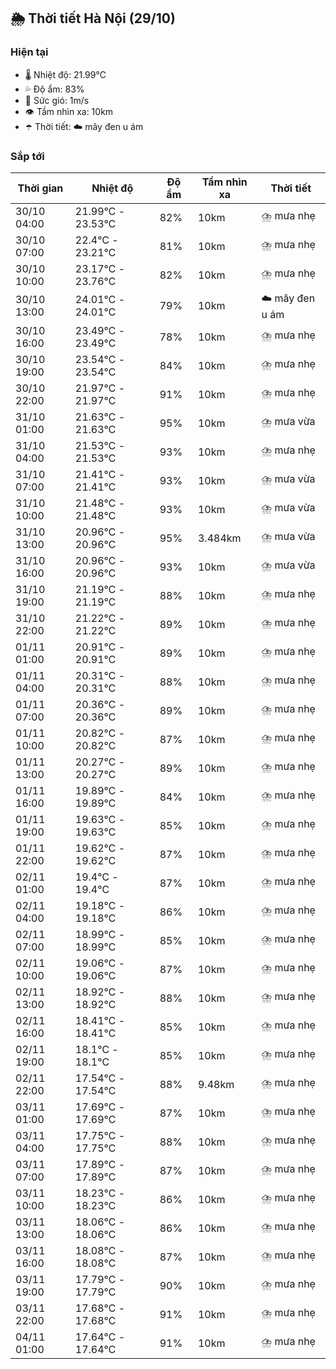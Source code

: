 ## 🌦️ Thời tiết Hà Nội (29/10)

### Hiện tại

- 🌡️ Nhiệt độ: 21.99℃
- 💦 Độ ẩm: 83%
- 💨 Sức gió: 1m/s
- 👁️ Tầm nhìn xa: 10km
- ☂️ Thời tiết: ☁️ mây đen u ám

### Sắp tới

| Thời gian | Nhiệt độ | Độ ẩm | Tầm nhìn xa | Thời tiết |
| --- | --- | --- | --- | --- |
| 30/10 04:00 | 21.99℃ - 23.53℃ | 82% | 10km | ⛈️ mưa nhẹ |
| 30/10 07:00 | 22.4℃ - 23.21℃ | 81% | 10km | ⛈️ mưa nhẹ |
| 30/10 10:00 | 23.17℃ - 23.76℃ | 82% | 10km | ⛈️ mưa nhẹ |
| 30/10 13:00 | 24.01℃ - 24.01℃ | 79% | 10km | ☁️ mây đen u ám |
| 30/10 16:00 | 23.49℃ - 23.49℃ | 78% | 10km | ⛈️ mưa nhẹ |
| 30/10 19:00 | 23.54℃ - 23.54℃ | 84% | 10km | ⛈️ mưa nhẹ |
| 30/10 22:00 | 21.97℃ - 21.97℃ | 91% | 10km | ⛈️ mưa nhẹ |
| 31/10 01:00 | 21.63℃ - 21.63℃ | 95% | 10km | ⛈️ mưa vừa |
| 31/10 04:00 | 21.53℃ - 21.53℃ | 93% | 10km | ⛈️ mưa nhẹ |
| 31/10 07:00 | 21.41℃ - 21.41℃ | 93% | 10km | ⛈️ mưa vừa |
| 31/10 10:00 | 21.48℃ - 21.48℃ | 93% | 10km | ⛈️ mưa vừa |
| 31/10 13:00 | 20.96℃ - 20.96℃ | 95% | 3.484km | ⛈️ mưa vừa |
| 31/10 16:00 | 20.96℃ - 20.96℃ | 93% | 10km | ⛈️ mưa vừa |
| 31/10 19:00 | 21.19℃ - 21.19℃ | 88% | 10km | ⛈️ mưa nhẹ |
| 31/10 22:00 | 21.22℃ - 21.22℃ | 89% | 10km | ⛈️ mưa nhẹ |
| 01/11 01:00 | 20.91℃ - 20.91℃ | 89% | 10km | ⛈️ mưa nhẹ |
| 01/11 04:00 | 20.31℃ - 20.31℃ | 88% | 10km | ⛈️ mưa nhẹ |
| 01/11 07:00 | 20.36℃ - 20.36℃ | 89% | 10km | ⛈️ mưa nhẹ |
| 01/11 10:00 | 20.82℃ - 20.82℃ | 87% | 10km | ⛈️ mưa nhẹ |
| 01/11 13:00 | 20.27℃ - 20.27℃ | 89% | 10km | ⛈️ mưa nhẹ |
| 01/11 16:00 | 19.89℃ - 19.89℃ | 84% | 10km | ⛈️ mưa nhẹ |
| 01/11 19:00 | 19.63℃ - 19.63℃ | 85% | 10km | ⛈️ mưa nhẹ |
| 01/11 22:00 | 19.62℃ - 19.62℃ | 87% | 10km | ⛈️ mưa nhẹ |
| 02/11 01:00 | 19.4℃ - 19.4℃ | 87% | 10km | ⛈️ mưa nhẹ |
| 02/11 04:00 | 19.18℃ - 19.18℃ | 86% | 10km | ⛈️ mưa nhẹ |
| 02/11 07:00 | 18.99℃ - 18.99℃ | 85% | 10km | ⛈️ mưa nhẹ |
| 02/11 10:00 | 19.06℃ - 19.06℃ | 87% | 10km | ⛈️ mưa nhẹ |
| 02/11 13:00 | 18.92℃ - 18.92℃ | 88% | 10km | ⛈️ mưa nhẹ |
| 02/11 16:00 | 18.41℃ - 18.41℃ | 85% | 10km | ⛈️ mưa nhẹ |
| 02/11 19:00 | 18.1℃ - 18.1℃ | 85% | 10km | ⛈️ mưa nhẹ |
| 02/11 22:00 | 17.54℃ - 17.54℃ | 88% | 9.48km | ⛈️ mưa nhẹ |
| 03/11 01:00 | 17.69℃ - 17.69℃ | 87% | 10km | ⛈️ mưa nhẹ |
| 03/11 04:00 | 17.75℃ - 17.75℃ | 88% | 10km | ⛈️ mưa nhẹ |
| 03/11 07:00 | 17.89℃ - 17.89℃ | 87% | 10km | ⛈️ mưa nhẹ |
| 03/11 10:00 | 18.23℃ - 18.23℃ | 86% | 10km | ⛈️ mưa nhẹ |
| 03/11 13:00 | 18.06℃ - 18.06℃ | 86% | 10km | ⛈️ mưa nhẹ |
| 03/11 16:00 | 18.08℃ - 18.08℃ | 87% | 10km | ⛈️ mưa nhẹ |
| 03/11 19:00 | 17.79℃ - 17.79℃ | 90% | 10km | ⛈️ mưa nhẹ |
| 03/11 22:00 | 17.68℃ - 17.68℃ | 91% | 10km | ⛈️ mưa nhẹ |
| 04/11 01:00 | 17.64℃ - 17.64℃ | 91% | 10km | ⛈️ mưa nhẹ |
